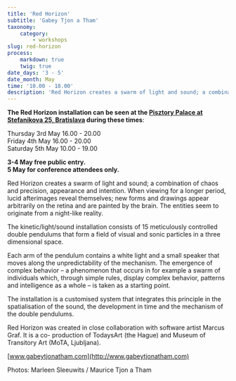 ```yaml
---
title: 'Red Horizon'
subtitle: 'Gabey Tjon a Tham'
taxonomy:
    category:
        - workshops
slug: red-horizon
process:
    markdown: true
    twig: true
date_days: '3 - 5'
date_month: May
time: '10.00 - 18.00'
description: 'Red Horizon creates a swarm of light and sound; a combination of chaos and precision, appearance and intention.'
---
```


**The Red Horizon installation can be seen at the [Pisztory Palace at Stefanikova 25, Bratislava](https://goo.gl/maps/RXjCi49tvoo) during these times**:

Thursday 3rd May 16.00 - 20.00 <br/>
Friday 4th May 16.00 - 20.00 <br/>
Saturday 5th May 10.00 - 19.00

**3-4 May free public entry. <br/>
5 May for conference attendees only.**

Red Horizon creates a swarm of light and sound; a combination of chaos and precision, appearance and intention. When viewing for a longer period, lucid afterimages reveal themselves; new forms and drawings appear arbitrarily on the retina and are painted by the brain. The entities seem to originate from a night-like reality.

The kinetic/light/sound installation consists of 15 meticulously controlled double pendulums that form a field of visual and sonic particles in a three dimensional space.

Each arm of the pendulum contains a white light and a small speaker that moves along the unpredictability of the mechanism. The emergence of complex behavior – a phenomenon that occurs in for example a swarm of individuals which, through simple rules, display complex behavior, patterns and intelligence as a whole – is taken as a starting point.

The installation is a customised system that integrates this principle in the spatialisation of the sound, the development in time and the mechanism of the double pendulums.

Red Horizon was created in close collaboration with software artist Marcus Graf. It is a co- production of TodaysArt (the Hague) and Museum of Transitory Art (MoTA, Ljubljana).

[www.gabeytjonatham.com](http://www.gabeytjonatham.com)

Photos: Marleen Sleeuwits / Maurice Tjon a Tham